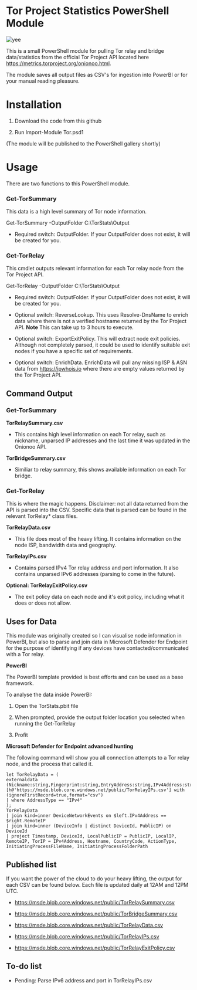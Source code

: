 
# Tor Project Statistics PowerShell Module

![yee](https://forthebadge.com/images/badges/built-with-grammas-recipe.svg)

  

This is a small PowerShell module for pulling Tor relay and bridge data/statistics from the official Tor Project API located here https://metrics.torproject.org/onionoo.html.

The module saves all output files as CSV's for ingestion into PowerBI or for your manual reading pleasure.

  

# Installation

1. Download the code from this github

2. Run Import-Module Tor.psd1

  

(The module will be published to the PowerShell gallery shortly)

  

# Usage

  

There are two functions to this PowerShell module.

  

### Get-TorSummary

This data is a high level summary of Tor node information.

Get-TorSummary -OutputFolder C:\TorStats\Output

* Required switch: OutputFolder. If your OutputFolder does not exist, it will be created for you.

  

### Get-TorRelay

This cmdlet outputs relevant information for each Tor relay node from the Tor Project API.

Get-TorRelay -OutputFolder C:\TorStats\Output

* Required switch: OutputFolder. If your OutputFolder does not exist, it will be created for you.

* Optional switch: ReverseLookup. This uses Resolve-DnsName to enrich data where there is not a verified hostname returned by the Tor Project API. **Note** This can take up to 3 hours to execute.

* Optional switch: ExportExitPolicy. This will extract node exit policies. Although not completely parsed, it could be used to identify suitable exit nodes if you have a specific set of requirements.
* Optional switch: EnrichData. EnrichData will pull any missing ISP & ASN data from https://ipwhois.io where there are empty values returned by the Tor Project API.

## Command Output

### Get-TorSummary

**TorRelaySummary.csv**

* This contains high level information on each Tor relay, such as nickname, unparsed IP addresses and the last time it was updated in the Onionoo API.

  

**TorBridgeSummary.csv**

* Similiar to relay summary, this shows available information on each Tor bridge.

  
  

### Get-TorRelay

This is where the magic happens. Disclaimer: not all data returned from the API is parsed into the CSV. Specific data that is parsed can be found in the relevant TorRelay* class files.

  

**TorRelayData.csv**

* This file does most of the heavy lifting. It contains information on the node ISP, bandwidth data and geography.

  

**TorRelayIPs.csv**

* Contains parsed IPv4 Tor relay address and port information. It also contains unparsed IPv6 addresses (parsing to come in the future).

  

**Optional: TorRelayExitPolicy.csv**

* The exit policy data on each node and it's exit policy, including what it does or does not allow.

  

## Uses for Data

This module was originally created so I can visualise node information in PowerBI, but also to parse and join data in Microsoft Defender for Endpoint for the purpose of identifying if any devices have contacted/communicated with a Tor relay.

  

**PowerBI**

The PowerBI template provided is best efforts and can be used as a base framework.

To analyse the data inside PowerBI:

1. Open the TorStats.pbit file

2. When prompted, provide the output folder location you selected when running the Get-TorRelay

3. Profit

  

**Microsoft Defender for Endpoint advanced hunting**

The following command will show you all connection attempts to a Tor relay node, and the process that called it.


    let TorRelayData = (
    externaldata (Nickname:string,Fingerprint:string,EntryAddress:string,IPv4Address:string,IPv4Port:string,IPv6Address:string,AddressType:string,Hostname:string,CountryCode:string,IsRunning:bool,RelayPublishDate:string,LastChangedIPData:string)
    [h@'https://msde.blob.core.windows.net/public/TorRelayIPs.csv'] with (ignoreFirstRecord=true,format="csv")
    | where AddressType == "IPv4"
    );
    TorRelayData
    | join kind=inner DeviceNetworkEvents on $left.IPv4Address == $right.RemoteIP
    | join kind=inner (DeviceInfo | distinct DeviceId, PublicIP) on DeviceId
    | project Timestamp, DeviceId, LocalPublicIP = PublicIP, LocalIP, RemoteIP, TorIP = IPv4Address, Hostname, CountryCode, ActionType, InitiatingProcessFileName, InitiatingProcessFolderPath

  

## Published list

If you want the power of the cloud to do your heavy lifting, the output for each CSV can be found below. Each file is updated daily at 12AM and 12PM UTC.

* https://msde.blob.core.windows.net/public/TorRelaySummary.csv

* https://msde.blob.core.windows.net/public/TorBridgeSummary.csv

* https://msde.blob.core.windows.net/public/TorRelayData.csv

* https://msde.blob.core.windows.net/public/TorRelayIPs.csv

* https://msde.blob.core.windows.net/public/TorRelayExitPolicy.csv

  

## To-do list

* Pending: Parse IPv6 address and port in TorRelayIPs.csv
